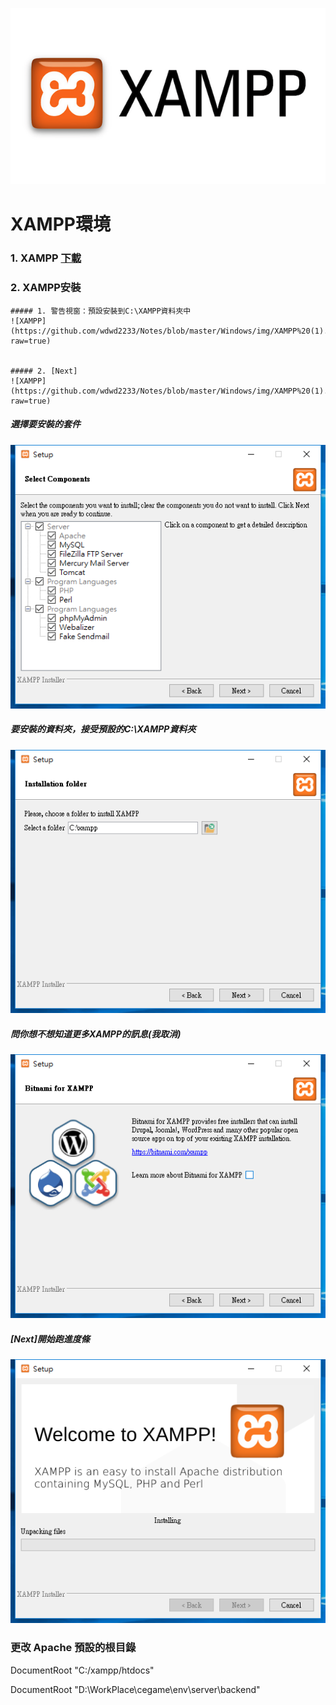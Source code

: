 
![](https://github.com/wdwd2233/Notes/blob/master/Windows/img/XAMPP.png?raw=true)


# XAMPP環境

###  1. XAMPP [下載](https://www.apachefriends.org/zh_tw/index.html)

###  2. XAMPP安裝

	##### 1. 警告視窗：預設安裝到C:\XAMPP資料夾中
	![XAMPP](https://github.com/wdwd2233/Notes/blob/master/Windows/img/XAMPP%20(1).JPG?raw=true)


	##### 2. [Next]
	![XAMPP](https://github.com/wdwd2233/Notes/blob/master/Windows/img/XAMPP%20(1).png?raw=true)


##### 選擇要安裝的套件
![XAMPP](https://github.com/wdwd2233/Notes/blob/master/Windows/img/XAMPP%20(2).png?raw=true)


##### 要安裝的資料夾，接受預設的C:\XAMPP資料夾
![XAMPP](https://github.com/wdwd2233/Notes/blob/master/Windows/img/XAMPP%20(3).png?raw=true)


##### 問你想不想知道更多XAMPP的訊息(我取消)
![XAMPP](https://github.com/wdwd2233/Notes/blob/master/Windows/img/XAMPP%20(4).png?raw=true)

##### [Next]開始跑進度條
![XAMPP](https://github.com/wdwd2233/Notes/blob/master/Windows/img/XAMPP%20(5).png?raw=true)



### 更改 Apache 預設的根目錄


DocumentRoot "C:/xampp/htdocs"

DocumentRoot "D:\WorkPlace\cegame\env\server\backend"